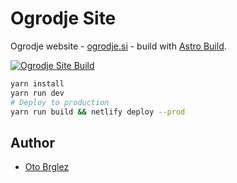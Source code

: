# Ogrodje Site

Ogrodje website - [ogrodje.si](https://ogrodje.si) - build with [Astro Build][astro-build].

[![Ogrodje Site Build](https://github.com/ogrodje/ogrodje-site/actions/workflows/build.yml/badge.svg)](https://github.com/ogrodje/ogrodje-site/actions/workflows/build.yml)

```bash
yarn install
yarn run dev
# Deploy to production
yarn run build && netlify deploy --prod
```

## Author

- [Oto Brglez](https://github.com/otobrglez)


[astro-build]: https://astro.build/
